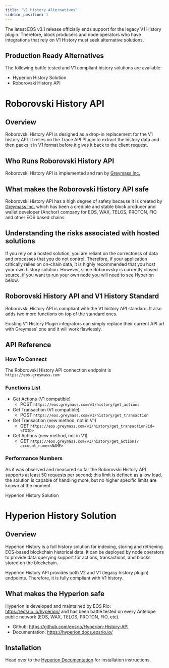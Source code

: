 ```yaml
---
title: "V1 History Alternatives"
sidebar_position: 1
---
```


The latest EOS v3.1 release officially ends support for the legacy V1 History plugin. Therefore, block producers and node operators who have integrations that rely on V1 History must seek alternative solutions.

## Production Ready Alternatives

The following battle tested and V1 compliant history solutions are available:
- Hyperion History Solution
- Roborovski History API

# Roborovski History API

## Overview

Roborovski History API is designed as a drop-in replacement for the V1 history API. It relies on the Trace API Plugin to extract the history data and then packs it in V1 format before it gives it back to the client request.

## Who Runs Roborovski History API

Roborovski History API is implemented and ran by [Greymass Inc.](https://greymass.com/)

## What makes the Roborovski History API safe

Roborovski History API has a high degree of safety because it is created by [Greymass Inc.](https://greymass.com/) which has been a credible and stable block producer and wallet developer (Anchor) company for EOS, WAX, TELOS, PROTON, FIO and other EOS based chains.

## Understanding the risks associated with hosted solutions

If you rely on a hosted solution, you are reliant on the correctness of data and processes that you do not control. Therefore, if your application critically relies on on-chain data, it is highly recommended that you host your own history solution. However, since Roborovsky is currently closed source, if you want to run your own node you will need to see Hyperion below.

## Roborovski History API and V1 History Standard

Roborovski History API is compliant with the V1 history API standard. It also adds two more functions on top of the standard ones.

Existing V1 History Plugin integrators can simply replace their current API url with Greymass' one and it will work flawlessly.

## API Reference

### How To Connect

The Roborovski History API connection endpoint is `https://eos.greymass.com`

### Functions List

- Get Actions (V1 compatible)
    - POST `https://eos.greymass.com/v1/history/get_actions`
- Get Transaction (V1 compatible)
    - POST `https://eos.greymass.com/v1/history/get_transaction`
- Get Transaction (new method, not in V1)
    - GET `https://eos.greymass.com/v1/history/get_transaction?id=<TXID>`
- Get Actions (new method, not in V1)
    - GET `https://eos.greymass.com/v1/history/get_actions?account_name=<NAME>`

### Performance Numbers

As it was observed and measured so far the Roborovski History API supports at least 50 requests per second; this limit is defined as a low load, the solution is capable of handling more, but no higher specific limits are known at the moment.


Hyperion History Solution
# Hyperion History Solution

## Overview

Hyperion History is a full history solution for indexing, storing and retrieving EOS-based blockchain historical data. It can be deployed by node operators to provide data querying support for actions, transactions, and blocks stored on the blockchain.

Hyperion History API provides both V2 and V1 (legacy history plugin) endpoints. Therefore, it is fully compliant with V1 history.

## What makes the Hyperion safe

Hyperion is developed and maintained by EOS Rio: https://eosrio.io/hyperion/ and has been battle tested on every Antelope public network (EOS, WAX, TELOS, PROTON, FIO, etc).

* Github: https://github.com/eosrio/Hyperion-History-API
* Documentation: https://hyperion.docs.eosrio.io/

## Installation

Head over to the [Hyperion Documentation](https://hyperion.docs.eosrio.io/) for installation instructions.

